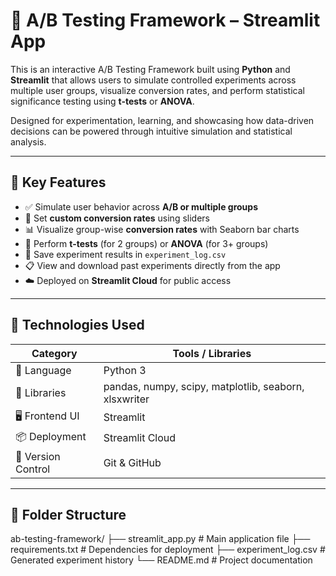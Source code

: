 
# 🧪 A/B Testing Framework – Streamlit App

This is an interactive A/B Testing Framework built using **Python** and **Streamlit** that allows users to simulate controlled experiments across multiple user groups, visualize conversion rates, and perform statistical significance testing using **t-tests** or **ANOVA**. 

Designed for experimentation, learning, and showcasing how data-driven decisions can be powered through intuitive simulation and statistical analysis.

---

## 📌 Key Features

- ✅ Simulate user behavior across **A/B or multiple groups**
- 🎯 Set **custom conversion rates** using sliders
- 📊 Visualize group-wise **conversion rates** with Seaborn bar charts
- 🧪 Perform **t-tests** (for 2 groups) or **ANOVA** (for 3+ groups)
- 💾 Save experiment results in `experiment_log.csv`
- 📋 View and download past experiments directly from the app
- ☁️ Deployed on **Streamlit Cloud** for public access

---

## 🚀 Technologies Used

| Category       | Tools / Libraries                       |
|----------------|------------------------------------------|
| 🐍 Language     | Python 3                                 |
| 🧰 Libraries    | pandas, numpy, scipy, matplotlib, seaborn, xlsxwriter |
| 🖥 Frontend UI  | Streamlit                                |
| 📦 Deployment  | Streamlit Cloud                          |
| 📁 Version Control | Git & GitHub                        |

---

## 📂 Folder Structure

ab-testing-framework/
├── streamlit_app.py # Main application file
├── requirements.txt # Dependencies for deployment
├── experiment_log.csv # Generated experiment history
└── README.md # Project documentation

